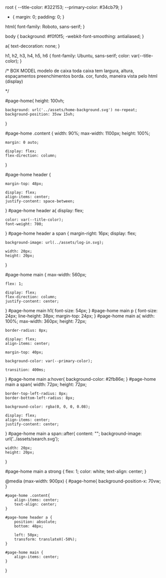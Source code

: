 root {
    --title-color: #322153;
    --primary-color: #34cb79;
}

* {
    margin: 0;
    padding: 0;
}

html{
    font-family: Roboto, sans-serif;
}

body {
    background: #f0f0f5;
    -webkit-font-smoothing: antialiased;
}

a{
    text-decoration: none;
}

h1, h2, h3, h4, h5, h6 {
    font-family: Ubuntu, sans-serif;
    color: var(--title-color);
}

/* BOX MODEL
modelo de caixa
toda caixa tem largura, altura, espaçamentos preenchimentos
borda. cor, fundo, maneira vista pelo html (display)

*/

#page-home{
    height: 100vh;

    background: url('../assets/home-background.svg') no-repeat;
    background-position: 35vw 15vh;
}

#page-home .content {
    width: 90%;
    max-width: 1100px;
    height: 100%;


    margin: 0 auto;

    display: flex;
    flex-direction: column;
}

#page-home header {

    margin-top: 48px;

    display: flex;
    align-items: center;
    justify-content: space-between;

}
#page-home header a{
    display: flex;

    color: var(--title-color);
    font-weight: 700;


}
#page-home header a span {
    margin-right: 16px;
    display: flex;

    background-image: url(../assets/log-in.svg);

    width: 20px;
    height: 20px;
}

#page-home main {
    max-width: 560px;

    flex: 1;

    display: flex;
    flex-direction: column;
    justify-content: center;
}
#page-home main h1{
    font-size: 54px;
}
#page-home main p {
    font-size: 24px;
    line-height: 38px;
    margin-top: 24px;
}
#page-home main a{
    width: 100%;
    max-width: 360px;
    height: 72px;

    border-radius: 8px;

    display: flex;
    align-items: center;

    margin-top: 40px;

    background-color: var(--primary-color);

    transition: 400ms;
}
#page-home main a:hover{
    background-color: #2fb86e;
}
#page-home main a span{
    width: 72px;
    height: 72px;

    border-top-left-radius: 8px;
    border-bottom-left-radius: 8px;

    background-color: rgba(0, 0, 0, 0.08);

    display: flex;
    align-items: center;
    justify-content: center;
}
#page-home main a span::after{
    content: "";
    background-image: url('../assets/search.svg');

    width: 20px;
    height: 20px;
}

#page-home main a strong {
    flex: 1;
    color: white;
    text-align: center;
}


@media (max-width: 900px) {
    #page-home{
        background-position-x: 70vw;
    }

    #page-home .content{
        align-items: center;
        text-align: center;
    }

    #page-home header a {
        position: absolute;
        bottom: 48px;

        left: 50px;
        transform: translateX(-50%);
    }

    #page-home main {
        align-items: center;
    }
}

